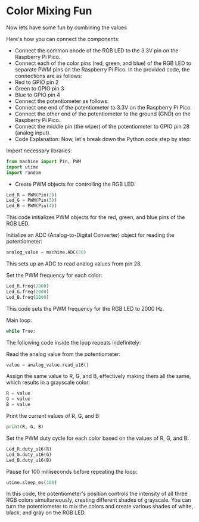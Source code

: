 # Color Mixing Fun

Now lets have some fun by combining the values 

Here's how you can connect the components:

* Connect the common anode of the RGB LED to the 3.3V pin on the Raspberry Pi Pico.
* Connect each of the color pins (red, green, and blue) of the RGB LED to separate PWM pins on the Raspberry Pi Pico. In the provided code, the connections are as follows:
* Red to GPIO pin 2
* Green to GPIO pin 3
* Blue to GPIO pin 4
* Connect the potentiometer as follows:
* Connect one end of the potentiometer to 3.3V on the Raspberry Pi Pico.
* Connect the other end of the potentiometer to the ground (GND) on the Raspberry Pi Pico.
* Connect the middle pin (the wiper) of the potentiometer to GPIO pin 28 (analog input).
* Code Explanation:
Now, let's break down the Python code step by step:

Import necessary libraries:

```python
from machine import Pin, PWM
import utime
import random
```

* Create PWM objects for controlling the RGB LED:

```python
Led_R = PWM(Pin(2))
Led_G = PWM(Pin(3))
Led_B = PWM(Pin(4))
```

This code initializes PWM objects for the red, green, and blue pins of the RGB LED.

Initialize an ADC (Analog-to-Digital Converter) object for reading the potentiometer:

```python
analog_value = machine.ADC(28)
```
This sets up an ADC to read analog values from pin 28.

Set the PWM frequency for each color:

```python
Led_R.freq(2000)
Led_G.freq(2000)
Led_B.freq(2000)
```
This code sets the PWM frequency for the RGB LED to 2000 Hz.

Main loop:

```python
while True:
```
The following code inside the loop repeats indefinitely:

Read the analog value from the potentiometer:

```python
value = analog_value.read_u16()
```
Assign the same value to R, G, and B, effectively making them all the same, which results in a grayscale color:

```python
R = value
G = value
B = value
```
Print the current values of R, G, and B:

```python
print(R, G, B)
```
Set the PWM duty cycle for each color based on the values of R, G, and B:
 
```python
Led_R.duty_u16(R)
Led_G.duty_u16(G)
Led_B.duty_u16(B)
```
Pause for 100 milliseconds before repeating the loop:

```python
utime.sleep_ms(100)
```

In this code, the potentiometer's position controls the intensity of all three RGB colors simultaneously, creating different shades of grayscale. You can turn the potentiometer to mix the colors and create various shades of white, black, and gray on the RGB LED.

